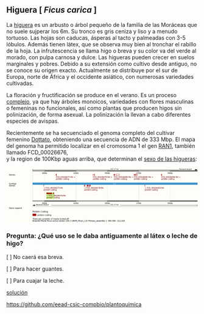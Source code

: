 
## Higuera [ *Ficus carica* ]

La [higuera](https://www.arbolapp.es/especies/ficha/ficus-carica) es un arbusto o árbol pequeño de la familia de las Moráceas que no suele sujperar los 6m. Su tronco es gris ceniza y liso y a menudo tortuoso. Las hojas son caducas, ásperas al tacto y palmeadas con 3-5 lóbulos. Además tienen látex, que se observa muy bien al tronchar el rabillo de la hoja. La infrutescencia se llama higo o breva y su color va del verde al morado, con pulpa carnosa y dulce. Las higueras pueden crecer en suelos marginales y pobres. Debido a su extensión como cultivo desde antiguo, no se conoce su origen exacto. Actualmente se distribuye por el sur de Europa, norte de África y el occidente asiático, con numerosas variedades cultivadas.

La floración y fructificación se produce en el verano. Es un proceso 
[complejo](https://es.wikipedia.org/wiki/Ficus_carica), 
ya que hay árboles monoicos, variedades con flores masculinas o femeninas no funcionales, 
así como plantas que producen higos sin polinización, de forma asexual. 
La polinización la llevan a cabo diferentes especies de avispas.

Recientemente se ha secuenciado el genoma completo del cultivar femenino
[Dottato](https://onlinelibrary.wiley.com/doi/10.1111/tpj.14635), 
obteniendo una secuencia de ADN de 333 Mbp. 
El mapa del genoma ha permitido localizar en el cromosoma 1 el gen
[RAN1](https://plants.ensembl.org/Ficus_carica/Location/View?db=core;g=FCD_00026676;r=1:390356-521525;t=FCD_00026676-RA),
también llamado FCD_00026676,  
y la region de 100Kbp aguas arriba, que determinan el 
[sexo de las higueras](https://www.ncbi.nlm.nih.gov/pmc/articles/PMC5264649):

![](./pics/RAN1.png)

### Pregunta: ¿Qué uso se le daba antiguamente al látex o leche de higo?

 [ ] No caerá esa breva.

 [ ] Para hacer guantes.

 [ ] Para cuajar la leche.


[solución](./Ficus_carica_solucion.md)

https://github.com/eead-csic-compbio/plantoquimica

